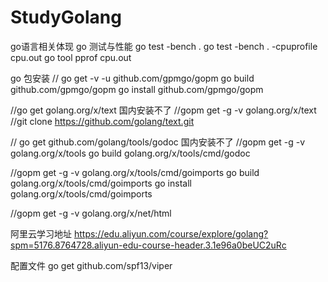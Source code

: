 # StudyGolang
go语言相关体现
go 测试与性能
go test -bench .
go test -bench . -cpuprofile cpu.out
go tool pprof cpu.out


go 包安装
// go get -v -u github.com/gpmgo/gopm
go build github.com/gpmgo/gopm
go install github.com/gpmgo/gopm

//go get golang.org/x/text 国内安装不了
//gopm get -g -v golang.org/x/text
//git clone https://github.com/golang/text.git

// go get github.com/golang/tools/godoc 国内安装不了
//gopm get -g -v golang.org/x/tools
go build golang.org/x/tools/cmd/godoc

//gopm get -g -v golang.org/x/tools/cmd/goimports
go build golang.org/x/tools/cmd/goimports
go install golang.org/x/tools/cmd/goimports

//gopm get -g -v golang.org/x/net/html

阿里云学习地址
https://edu.aliyun.com/course/explore/golang?spm=5176.8764728.aliyun-edu-course-header.3.1e96a0beUC2uRc

配置文件
go get github.com/spf13/viper